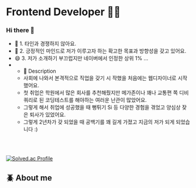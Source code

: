  # Frontend Developer 🤟🏻


### Hi there 👋

 

- 🌱 1. 타인과 경쟁하지 않아요.
- 🤔 2. 긍정적인 마인드로 저가 이루고자 하는 확고한 목표과 방향성을 갖고 있어요. 
- 😄 3. 저가 소개하기 부끄럽지만 네이버에서 인정한 상위 1% ...
- - 💬 Description
  - 사회에 나와서 본격적으로 직업을 갖기 시 작했을 처음에는 웹디자이너로 시작했어요.
  - 첫 취업은 학원에서 많은 회사를 추천해줬지만 메가존이나 꽤나 교통편 쪽 디비 쿼리로 된 코딩테스트를 해야하는 여러운 난관이 많았어요.
  - 그렇게 해서 취업에 성공했을 때 뻥튀기 Si 등 다양한 경험을 겪었고 양심상 잦은 퇴사가 있었어요.
  - 그렇게 2년차가 갖 되었을 때 공백기를 꽤 길게 가졌고 지금의 저가 되게 되었습니다 :)


<br /><br />

[![Solved.ac Profile](http://mazassumnida.wtf/api/generate_badge?boj=canyon920)](https://solved.ac/canyon920)<br/>

## :beetle: About me  <br />


